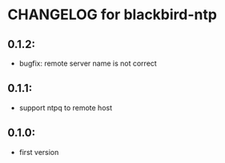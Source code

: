 # CHANGELOG for blackbird-ntp

## 0.1.2:

* bugfix: remote server name is not correct

## 0.1.1:

* support ntpq to remote host

## 0.1.0:

* first version
